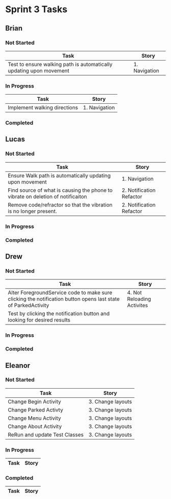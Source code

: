 # Sprint 3 Tasks

## Brian
### Not Started
| Task | Story |
| ---- | --- |
| Test to ensure walking path is automatically updating upon movement | 1. Navigation |
### In Progress
| Task | Story |
| ---- | --- |
| Implement walking directions | 1. Navigation |
### Completed

## Lucas
### Not Started
| Task | Story |
| ---- | --- |
| Ensure Walk path is automatically updating upon movement | 1. Navigation |
| Find source of what is causing the phone to vibrate on deletion of notificaiton | 2. Notification Refactor |
| Remove code/refractor so that the vibration is no longer present. | 2. Notification Refactor |
### In Progress
### Completed

## Drew
### Not Started
| Task | Story |
| ---- | --- |
| Alter ForegroundService code to make sure clicking the notification button opens last state of ParkedActivity | 4. Not Reloading Activites |
| Test by clicking the notification button and looking for desired results |
### In Progress
### Completed

## Eleanor
### Not Started
| Task | Story |
| ---- | --- |
| Change Begin Activity | 3. Change layouts |
| Change Parked Activty | 3. Change layouts |
| Change Menu Activity | 3. Change layouts |
| Change About Activity | 3. Change layouts |
| ReRun and update Test Classes | 3. Change layouts |
### In Progress
| Task | Story |
| ---- | --- |
### Completed
| Task | Story |
| ---- | --- |
